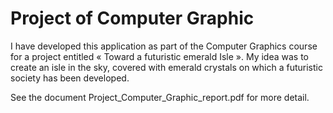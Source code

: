 # Project of Computer Graphic 
I have developed this application as part of the Computer Graphics course for a project entitled « Toward a futuristic emerald Isle ». My idea was to create an isle in the sky, covered with emerald crystals on which a futuristic society has been developed.

See the document Project_Computer_Graphic_report.pdf for more detail.